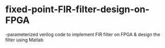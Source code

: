 # fixed-point-FIR-filter-design-on-FPGA
-parameterized verilog code to implement FIR filter on FPGA &amp; design the filter using Matlab
